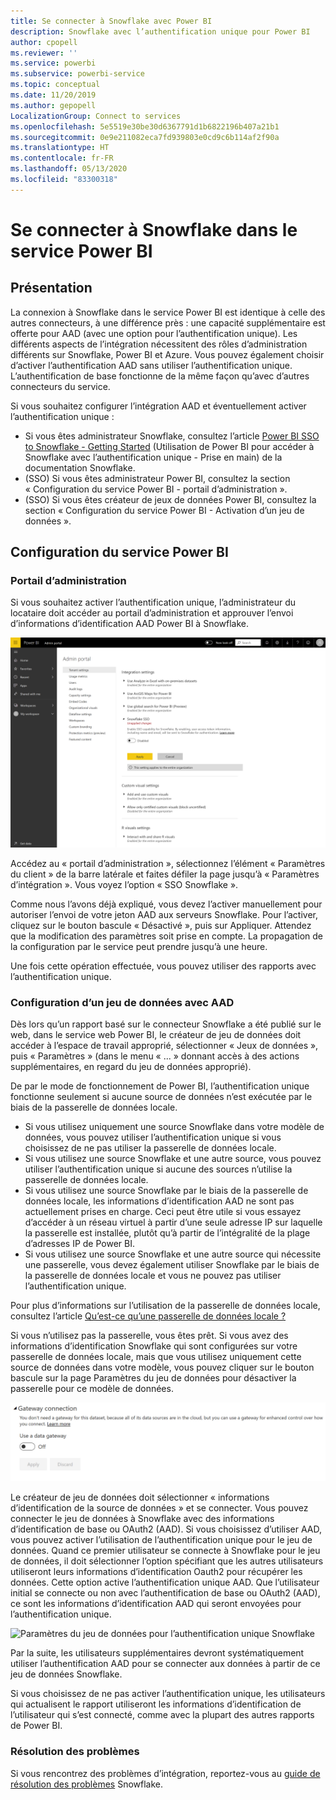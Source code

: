 ```yaml
---
title: Se connecter à Snowflake avec Power BI
description: Snowflake avec l’authentification unique pour Power BI
author: cpopell
ms.reviewer: ''
ms.service: powerbi
ms.subservice: powerbi-service
ms.topic: conceptual
ms.date: 11/20/2019
ms.author: gepopell
LocalizationGroup: Connect to services
ms.openlocfilehash: 5e5519e30be30d6367791d1b6822196b407a21b1
ms.sourcegitcommit: 0e9e211082eca7fd939803e0cd9c6b114af2f90a
ms.translationtype: HT
ms.contentlocale: fr-FR
ms.lasthandoff: 05/13/2020
ms.locfileid: "83300318"
---
```

#  <a name="connecting-to-snowflake-in-power-bi-service"></a>Se connecter à Snowflake dans le service Power BI

## <a name="introduction"></a>Présentation

La connexion à Snowflake dans le service Power BI est identique à celle des autres connecteurs, à une différence près : une capacité supplémentaire est offerte pour AAD (avec une option pour l’authentification unique). Les différents aspects de l’intégration nécessitent des rôles d’administration différents sur Snowflake, Power BI et Azure. Vous pouvez également choisir d’activer l’authentification AAD sans utiliser l’authentification unique. L’authentification de base fonctionne de la même façon qu’avec d’autres connecteurs du service.

Si vous souhaitez configurer l’intégration AAD et éventuellement activer l’authentification unique :
* Si vous êtes administrateur Snowflake, consultez l’article [Power BI SSO to Snowflake - Getting Started](https://docs.snowflake.net/manuals/LIMITEDACCESS/oauth-powerbi.html) (Utilisation de Power BI pour accéder à Snowflake avec l’authentification unique - Prise en main) de la documentation Snowflake.
* (SSO) Si vous êtes administrateur Power BI, consultez la section « Configuration du service Power BI - portail d’administration ».
* (SSO) Si vous êtes créateur de jeux de données Power BI, consultez la section « Configuration du service Power BI - Activation d’un jeu de données ».

## <a name="power-bi-service-configuration"></a>Configuration du service Power BI

### <a name="admin-portal"></a>Portail d’administration

Si vous souhaitez activer l’authentification unique, l’administrateur du locataire doit accéder au portail d’administration et approuver l’envoi d’informations d’identification AAD Power BI à Snowflake.

![Paramètres d’administration de locataire pour l’authentification unique Snowflake](media/service-connect-snowflake/snowflakessotenant.png)

Accédez au « portail d’administration », sélectionnez l’élément « Paramètres du client » de la barre latérale et faites défiler la page jusqu’à « Paramètres d’intégration ». Vous voyez l’option « SSO Snowflake ».

Comme nous l’avons déjà expliqué, vous devez l’activer manuellement pour autoriser l’envoi de votre jeton AAD aux serveurs Snowflake. Pour l’activer, cliquez sur le bouton bascule « Désactivé », puis sur Appliquer. Attendez que la modification des paramètres soit prise en compte. La propagation de la configuration par le service peut prendre jusqu’à une heure.

Une fois cette opération effectuée, vous pouvez utiliser des rapports avec l’authentification unique.

### <a name="configuring-a-dataset-with-aad"></a>Configuration d’un jeu de données avec AAD

Dès lors qu’un rapport basé sur le connecteur Snowflake a été publié sur le web, dans le service web Power BI, le créateur de jeu de données doit accéder à l’espace de travail approprié, sélectionner « Jeux de données », puis « Paramètres » (dans le menu « ... » donnant accès à des actions supplémentaires, en regard du jeu de données approprié).

De par le mode de fonctionnement de Power BI, l’authentification unique fonctionne seulement si aucune source de données n’est exécutée par le biais de la passerelle de données locale.

* Si vous utilisez uniquement une source Snowflake dans votre modèle de données, vous pouvez utiliser l’authentification unique si vous choisissez de ne pas utiliser la passerelle de données locale.
* Si vous utilisez une source Snowflake et une autre source, vous pouvez utiliser l’authentification unique si aucune des sources n’utilise la passerelle de données locale.
* Si vous utilisez une source Snowflake par le biais de la passerelle de données locale, les informations d’identification AAD ne sont pas actuellement prises en charge. Ceci peut être utile si vous essayez d’accéder à un réseau virtuel à partir d’une seule adresse IP sur laquelle la passerelle est installée, plutôt qu’à partir de l’intégralité de la plage d’adresses IP de Power BI.
* Si vous utilisez une source Snowflake et une autre source qui nécessite une passerelle, vous devez également utiliser Snowflake par le biais de la passerelle de données locale et vous ne pouvez pas utiliser l’authentification unique.

Pour plus d’informations sur l’utilisation de la passerelle de données locale, consultez l’article [Qu’est-ce qu’une passerelle de données locale ?](https://docs.microsoft.com/power-bi/service-gateway-onprem)

Si vous n’utilisez pas la passerelle, vous êtes prêt. Si vous avez des informations d’identification Snowflake qui sont configurées sur votre passerelle de données locale, mais que vous utilisez uniquement cette source de données dans votre modèle, vous pouvez cliquer sur le bouton bascule sur la page Paramètres du jeu de données pour désactiver la passerelle pour ce modèle de données.

![Paramètres du jeu de données - Utilisation de la passerelle désactivée](media/service-connect-snowflake/snowflake_gateway_toggle_off.png)

Le créateur de jeu de données doit sélectionner « informations d’identification de la source de données » et se connecter. Vous pouvez connecter le jeu de données à Snowflake avec des informations d’identification de base ou OAuth2 (AAD). Si vous choisissez d’utiliser AAD, vous pouvez activer l’utilisation de l’authentification unique pour le jeu de données. Quand ce premier utilisateur se connecte à Snowflake pour le jeu de données, il doit sélectionner l’option spécifiant que les autres utilisateurs utiliseront leurs informations d’identification Oauth2 pour récupérer les données. Cette option active l’authentification unique AAD. Que l’utilisateur initial se connecte ou non avec l’authentification de base ou OAuth2 (AAD), ce sont les informations d’identification AAD qui seront envoyées pour l’authentification unique. 

![Paramètres du jeu de données pour l’authentification unique Snowflake](media/service-connect-snowflake/snowflakessocredui.png)

Par la suite, les utilisateurs supplémentaires devront systématiquement utiliser l’authentification AAD pour se connecter aux données à partir de ce jeu de données Snowflake.

Si vous choisissez de ne pas activer l’authentification unique, les utilisateurs qui actualisent le rapport utiliseront les informations d’identification de l’utilisateur qui s’est connecté, comme avec la plupart des autres rapports de Power BI.

### <a name="troubleshooting"></a>Résolution des problèmes

Si vous rencontrez des problèmes d’intégration, reportez-vous au [guide de résolution des problèmes](https://docs.snowflake.net/manuals/LIMITEDACCESS/oauth-powerbi.html#troubleshooting) Snowflake.

